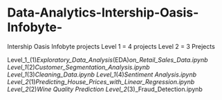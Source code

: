 # Data-Analytics-Intership-Oasis-Infobyte-
Intership Oasis Infobyte projects
Level 1 = 4 projects 
Level 2 = 3 Prejects

Level_1_(1)_Exploratory_Data_Analysis_(EDA)_on_Retail_Sales_Data.ipynb
Level_1_(2)_Customer_Segmentation_Analysis.ipynb
Level_1_(3)_Cleaning_Data.ipynb
Level_1_(4)_Sentiment Analysis.ipynb
Level_2_(1)_Predicting_House_Prices_with_Linear_Regression.ipynb
Level_2_(2)_Wine Quality Prediction
Level_2_(3)_Fraud_Detection.ipynb
